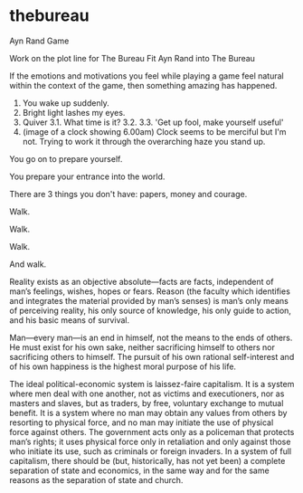 # thebureau
Ayn Rand Game

Work on the plot line for The Bureau
Fit Ayn Rand into The Bureau

If the emotions and motivations you feel while playing a game feel natural within the context of the game, then something amazing has happened.




1. You wake up suddenly.
2. Bright light lashes my eyes.
3. Quiver
3.1. What time is it? 
3.2. 
3.3. 'Get up fool, make yourself useful'
4. (image of a clock showing 6.00am) Clock seems to be merciful but I'm not.
Trying to work it through the overarching haze you stand up.




You go on to prepare yourself.

You prepare your entrance into the world.

There are 3 things you don't have: papers, money and courage.

Walk.

Walk.

Walk.

And walk.

Reality exists as an objective absolute—facts are facts, independent of man’s feelings, wishes, hopes or fears.
Reason (the faculty which identifies and integrates the material provided by man’s senses) is man’s only means of perceiving reality, his only source of knowledge, his only guide to action, and his basic means of survival.

Man—every man—is an end in himself, not the means to the ends of others. He must exist for his own sake, neither sacrificing himself to others nor sacrificing others to himself. The pursuit of his own rational self-interest and of his own happiness is the highest moral purpose of his life.

The ideal political-economic system is laissez-faire capitalism. It is a system where men deal with one another, not as victims and executioners, nor as masters and slaves, but as traders, by free, voluntary exchange to mutual benefit. It is a system where no man may obtain any values from others by resorting to physical force, and no man may initiate the use of physical force against others. The government acts only as a policeman that protects man’s rights; it uses physical force only in retaliation and only against those who initiate its use, such as criminals or foreign invaders. In a system of full capitalism, there should be (but, historically, has not yet been) a complete separation of state and economics, in the same way and for the same reasons as the separation of state and church.
